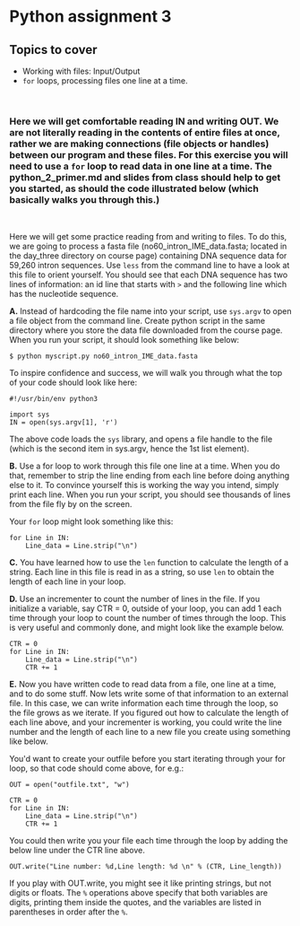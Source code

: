 # Python assignment 3

## Topics to cover
- Working with files: Input/Output
- `for` loops, processing files one line at a time.

<p>&nbsp;</p>


### Here we will get comfortable reading IN and writing OUT. We are not literally reading in the contents of entire files at once, rather we are making connections (file objects or handles) between our program and these files. For this exercise you will need to use a `for` loop to read data in one line at a time. The python_2_primer.md and slides from class should help to get you started, as should the code illustrated below (which basically walks you through this.)
<p>&nbsp;</p>


Here we will get some practice reading from and writing to files. To do this, we are going to process a fasta file (no60_intron_IME_data.fasta; located in the day_three directory on course page) containing DNA sequence data for 59,260 intron sequences. Use `less` from the command line to have a look at this file to orient yourself. You should see that each DNA sequence has two lines of information: an id line that starts with `>` and the following line which has the nucleotide sequence.

**A.** Instead of hardcoding the file name into your script, use `sys.argv` to open a file object from the command line. Create python script in the same directory where you store the data file downloaded from the course page. When you run your script, it should look something like below:

    $ python myscript.py no60_intron_IME_data.fasta

To inspire confidence and success, we will walk you through what the top of your code should look like here:

    #!/usr/bin/env python3

    import sys
    IN = open(sys.argv[1], 'r')

The above code loads the `sys` library, and opens a file handle to the file (which is the second item in sys.argv, hence the 1st list element).

**B.** Use a for loop to work through this file one line at a time. When you do that, remember to strip the line ending from each line before doing anything else to it. To convince yourself this is working the way you intend, simply print each line. When you run your script, you should see thousands of lines from the file fly by on the screen.

Your `for` loop might look something like this:

    for Line in IN:
        Line_data = Line.strip("\n")


**C.** You have learned how to use the `len` function to calculate the length of a string. Each line in this file is read in as a string, so use `len` to obtain the length of each line in your loop.

**D.** Use an incrementer to count the number of lines in the file. If you initialize a variable, say CTR = 0, outside of your loop, you can add 1 each time through your loop to count the number of times through the loop. This is very useful and commonly done, and might look like the example below.

    CTR = 0
    for Line in IN:
        Line_data = Line.strip("\n")
        CTR += 1


**E.** Now you have written code to read data from a file, one line at a time, and to do some stuff. Now lets write some of that information to an external file. In this case, we can write information each time through the loop, so the file grows as we iterate. If you figured out how to calculate the length of each line above, and your incrementer is working, you could write the line number and the length of each line to a new file you create using something like below.

You'd want to create your outfile before  you start iterating through your for loop, so that code should come above, for e.g.:

    OUT = open("outfile.txt", "w")
    
    CTR = 0
    for Line in IN:
        Line_data = Line.strip("\n")
        CTR += 1

You could then write you your file each time through the loop by adding the below line under the CTR line above.

	OUT.write("Line number: %d,Line length: %d \n" % (CTR, Line_length))

If you play with OUT.write, you might see it like printing strings, but not digits or floats. The `%` operations above specify that both variables are digits, printing them inside the quotes, and the variables are listed in parentheses in order after the `%`.    